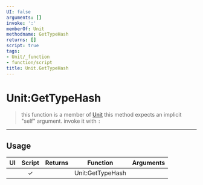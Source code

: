 ```yaml
---
UI: false
arguments: []
invoke: ':'
memberOf: Unit
methodname: GetTypeHash
returns: []
script: true
tags:
- Unit/_function
- function/script
title: Unit.GetTypeHash
---
```

# Unit:GetTypeHash
> this function is a member of [Unit](civ-6/lua/Unit.md)
> this method expects an implicit "self" argument. invoke it with `:`
-----
## Usage
|  UI | Script | Returns | Function | Arguments |
|:---:|:------:|-------:|:--------:|:---------|
| |✓||Unit:GetTypeHash||
